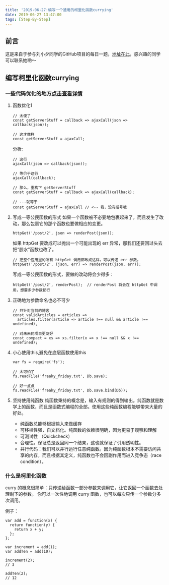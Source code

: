 ```yaml
---
title: '2019-06-27:编写一个通用的柯里化函数currying'
date: 2019-06-27 13:47:00
tags: [Step-By-Step]
---
```


## 前言 
这是来自于参与刘小夕同学的GitHub项目的每日一题，[地址在此](https://github.com/YvetteLau/Step-By-Step/issues/33)，感兴趣的同学可以联系她哟～

## 编写柯里化函数currying

### 一些代码优化的地方[点击查看详情](https://llh911001.gitbooks.io/mostly-adequate-guide-chinese/content/ch2.html#%E4%B8%BA%E4%BD%95%E9%92%9F%E7%88%B1%E4%B8%80%E7%AD%89%E5%85%AC%E6%B0%91)
1. 函数优化1

    ```
    // 太傻了
    const getServerStuff = callback => ajaxCall(json => callback(json));
    
    // 这才像样
    const getServerStuff = ajaxCall;
    ```
    分析:
    
    ```
    // 这行
    ajaxCall(json => callback(json));
    
    // 等价于这行
    ajaxCall(callback);
    
    // 那么，重构下 getServerStuff
    const getServerStuff = callback => ajaxCall(callback);
    
    // ...就等于
    const getServerStuff = ajaxCall // <-- 看，没有括号哦
    ```

2. 写成一等公民函数的形式
    如果一个函数被不必要地包裹起来了，而且发生了改动，那么包裹它的那个函数也要做相应的变更。
    
    ```
    httpGet('/post/2', json => renderPost(json));
    ```
    如果 httpGet 要改成可以抛出一个可能出现的 err 异常，那我们还要回过头去把“胶水”函数也改了。
    
    ```
    // 把整个应用里的所有 httpGet 调用都改成这样，可以传递 err 参数。
    httpGet('/post/2', (json, err) => renderPost(json, err));
    ```
    写成一等公民函数的形式，要做的改动将会少得多：
    
    ```
    httpGet('/post/2', renderPost);  // renderPost 将会在 httpGet 中调用，想要多少参数都行
    ```

3. 正确地为参数命名也必不可少

    ```
    // 只针对当前的博客
    const validArticles = articles =>
      articles.filter(article => article !== null && article !== undefined),
    
    // 对未来的项目更友好
    const compact = xs => xs.filter(x => x !== null && x !== undefined);
    ```
    
4. 小心使用this,避免在底层函数使用this

    ```
    var fs = require('fs');
    
    // 太可怕了
    fs.readFile('freaky_friday.txt', Db.save);
    
    // 好一点点
    fs.readFile('freaky_friday.txt', Db.save.bind(Db));
    ```
    
5. 坚持使用纯函数
    纯函数秉持的概念是，输入有规则的得到输出。纯函数就是数学上的函数，而且是函数式编程的全部。使用这些纯函数编程能够带来大量的好处。
    * 纯函数总能够根据输入来做缓存
    * 可移植性强，自文档化。纯函数的依赖很明确，因为更易于观察和理解
    * 可测试性 （Quickcheck）
    * 合理性。保证总是返回同一个结果，这也就保证了引用透明性。
    * 并行代码：我们可以并行运行任意纯函数。因为纯函数根本不需要访问共享的内存，而且根据其定义，纯函数也不会因副作用而进入竞争态（race condition）。
    
### 什么是柯里化函数
curry 的概念很简单：只传递给函数一部分参数来调用它，让它返回一个函数去处理剩下的参数。
你可以一次性地调用 curry 函数，也可以每次只传一个参数分多次调用。

例子：

```
var add = function(x) {
  return function(y) {
    return x + y;
  };
};

var increment = add(1);
var addTen = add(10);

increment(2);
// 3

addTen(2);
// 12
```




